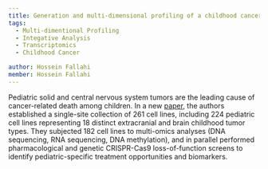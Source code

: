 ```yaml
---
title: Generation and multi-dimensional profiling of a childhood cancer cell line atlas defines new therapeutic opportunities
tags:
  - Multi-dimentional Profiling
  - Integative Analysis
  - Transcriptomics
  - Childhood Cancer

author: Hossein Fallahi
member: Hossein Fallahi
---
```

Pediatric solid and central nervous system tumors are the leading cause of cancer-related death among children.
In a new [paper](https://www.cell.com/cancer-cell/fulltext/S1535-6108(23)00080-6), the authors established a single-site collection of 261 cell lines, including 224 pediatric cell lines representing 18 distinct extracranial and brain childhood tumor types. 
They subjected 182 cell lines to multi-omics analyses (DNA sequencing, RNA sequencing, DNA methylation), and in parallel performed pharmacological and genetic CRISPR-Cas9 loss-of-function screens to identify pediatric-specific treatment opportunities and biomarkers.
